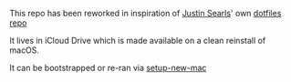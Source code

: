 This repo has been reworked in inspiration of [Justin Searls](https://justin.searls.co)' own [dotfiles repo](https://github.com/searls/icloud-dotfiles)

It lives in iCloud Drive which is made available on a clean reinstall of macOS.

It can be bootstrapped or re-ran via [setup-new-mac](bin/setup-new-mac)
